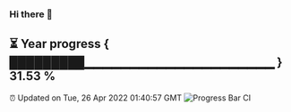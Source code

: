 ### Hi there 👋
⏳ Year progress { █████████▁▁▁▁▁▁▁▁▁▁▁▁▁▁▁▁▁▁▁▁▁ } 31.53 %
---
⏰ Updated on Tue, 26 Apr 2022 01:40:57 GMT
![Progress Bar CI](https://github.com/liununu/liununu/workflows/Progress%20Bar%20CI/badge.svg)
